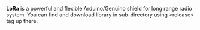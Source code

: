 <strong>LoRa</strong> is a powerful and flexible Arduino/Genuino shield for long range radio system. 
You can find and download library in sub-directory using &lt;<italic>release</italic>&gt; tag up there.
